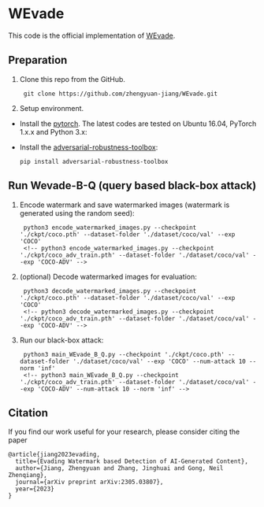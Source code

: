 # WEvade

This code is the official implementation of [WEvade](https://arxiv.org/abs/2305.03807).

## Preparation

1. Clone this repo from the GitHub.
	
		git clone https://github.com/zhengyuan-jiang/WEvade.git

2. Setup environment.

- Install the [pytorch](https://pytorch.org/). The latest codes are tested on Ubuntu 16.04, PyTorch 1.x.x and Python 3.x:

- Install the [adversarial-robustness-toolbox](https://github.com/Trusted-AI/adversarial-robustness-toolbox):

      pip install adversarial-robustness-toolbox

## Run Wevade-B-Q (query based black-box attack)

1. Encode watermark and save watermarked images (watermark is generated using the random seed):

		python3 encode_watermarked_images.py --checkpoint './ckpt/coco.pth' --dataset-folder './dataset/coco/val' --exp 'COCO'
		<!-- python3 encode_watermarked_images.py --checkpoint './ckpt/coco_adv_train.pth' --dataset-folder './dataset/coco/val' --exp 'COCO-ADV' -->

2. (optional) Decode watermarked images for evaluation:

		python3 decode_watermarked_images.py --checkpoint './ckpt/coco.pth' --dataset-folder './dataset/coco/val' --exp 'COCO'
		<!-- python3 decode_watermarked_images.py --checkpoint './ckpt/coco_adv_train.pth' --dataset-folder './dataset/coco/val' --exp 'COCO-ADV' -->

3. Run our black-box attack:

        python3 main_WEvade_B_Q.py --checkpoint './ckpt/coco.pth' --dataset-folder './dataset/coco/val' --exp 'COCO' --num-attack 10 --norm 'inf'
        <!-- python3 main_WEvade_B_Q.py --checkpoint './ckpt/coco_adv_train.pth' --dataset-folder './dataset/coco/val' --exp 'COCO-ADV' --num-attack 10 --norm 'inf' -->

## Citation

If you find our work useful for your research, please consider citing the paper
```
@article{jiang2023evading,
  title={Evading Watermark based Detection of AI-Generated Content},
  author={Jiang, Zhengyuan and Zhang, Jinghuai and Gong, Neil Zhenqiang},
  journal={arXiv preprint arXiv:2305.03807},
  year={2023}
}
```
